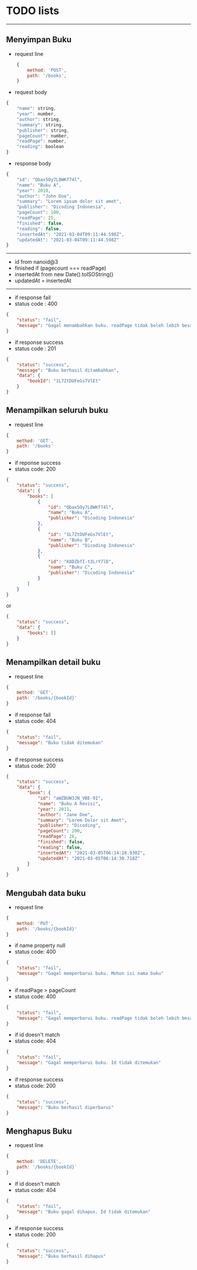 # TODO lists
***
## Menyimpan Buku
* request line
```javascript
    {
        method: 'POST',
        path: '/books',
    }
```
* request body
```javascript
{
    "name": string,
    "year": number,
    "author": string,
    "summary": string,
    "publisher": string,
    "pageCount": number,
    "readPage": number,
    "reading": boolean
}
```
* response body
```javascript
{
    "id": "Qbax5Oy7L8WKf74l",
    "name": "Buku A",
    "year": 2010,
    "author": "John Doe",
    "summary": "Lorem ipsum dolor sit amet",
    "publisher": "Dicoding Indonesia",
    "pageCount": 100,
    "readPage": 25,
    "finished": false,
    "reading": false,
    "insertedAt": "2021-03-04T09:11:44.598Z",
    "updatedAt": "2021-03-04T09:11:44.598Z"
}
```
***
* id from nanoid@3
* finished if (pagecount === readPage)
* insertedAt from new Date().toISOString()
* updatedAt = insertedAt
***
* if response fail
* status code : 400
```json
{
    "status": "fail",
    "message": "Gagal menambahkan buku. readPage tidak boleh lebih besar dari pageCount"
}
```
* if response success
* status code : 201
```json
{
    "status": "success",
    "message": "Buku berhasil ditambahkan",
    "data": {
        "bookId": "1L7ZtDUFeGs7VlEt"
    }
}
```

## Menampilkan seluruh buku
* request line
```javascript
{
    method: 'GET',
    path: '/books'
}
```
* if reponse success
* status code: 200
```json
{
    "status": "success",
    "data": {
        "books": [
            {
                "id": "Qbax5Oy7L8WKf74l",
                "name": "Buku A",
                "publisher": "Dicoding Indonesia"
            },
            {
                "id": "1L7ZtDUFeGs7VlEt",
                "name": "Buku B",
                "publisher": "Dicoding Indonesia"
            },
            {
                "id": "K8DZbfI-t3LrY7lD",
                "name": "Buku C",
                "publisher": "Dicoding Indonesia"
            }
        ]
    }
}
```
or
```json
{
    "status": "success",
    "data": {
        "books": []
    }
}
```

## Menampilkan detail buku
* request line
```javascript
{
    method: 'GET',
    path: '/books/{bookId}'
}
```
* if response fail
* status code: 404
```json
{
    "status": "fail",
    "message": "Buku tidak ditemukan"
}
```
* if response success
* status code: 200
```json
{
    "status": "success",
    "data": {
        "book": {
            "id": "aWZBUW3JN_VBE-9I",
            "name": "Buku A Revisi",
            "year": 2011,
            "author": "Jane Doe",
            "summary": "Lorem Dolor sit Amet",
            "publisher": "Dicoding",
            "pageCount": 200,
            "readPage": 26,
            "finished": false,
            "reading": false,
            "insertedAt": "2021-03-05T06:14:28.930Z",
            "updatedAt": "2021-03-05T06:14:30.718Z"
        }
    }
}
```

## Mengubah data buku
* request line
```javascript
{
    method: 'PUT',
    path: '/books/{bookId}'
}
```
* if name property null
* status code: 400
```json
{
    "status": "fail",
    "message": "Gagal memperbarui buku. Mohon isi nama buku"
}
```
* if readPage > pageCount
* status code: 400
```json
{
    "status": "fail",
    "message": "Gagal memperbarui buku. readPage tidak boleh lebih besar dari pageCount"
}
```
* if id doesn't match
* status code: 404
```json
{
    "status": "fail",
    "message": "Gagal memperbarui buku. Id tidak ditemukan"
}
```
* if response success
* status code: 200
```json
{
    "status": "success",
    "message": "Buku berhasil diperbarui"
}
```
## Menghapus Buku
* request line
```javascript
{
    method: 'DELETE',
    path: '/books/{bookId}`
}
```
* if id doesn't match
* status code: 404
```json
{
    "status": "fail",
    "message": "Buku gagal dihapus. Id tidak ditemukan"
}
```
* if response success
* status code: 200
```json
{
    "status": "success",
    "message": "Buku berhasil dihapus"
}
```